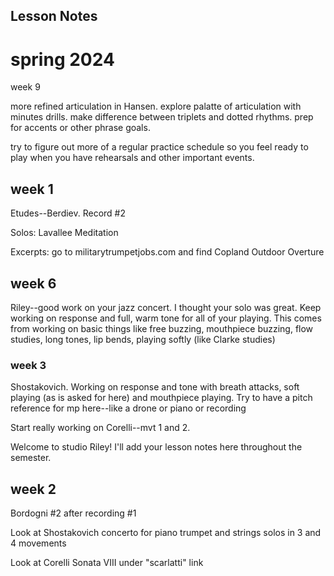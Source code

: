 ## Lesson Notes

# spring 2024

week 9

more refined articulation in Hansen. explore palatte of articulation with minutes drills. make difference between triplets and dotted rhythms. prep for accents or other phrase goals.

try to figure out more of a regular practice schedule so you feel ready to play when you have rehearsals and other important events.

## week 1

Etudes--Berdiev. Record #2

Solos: Lavallee Meditation

Excerpts: go to militarytrumpetjobs.com and find Copland Outdoor Overture

## week 6

Riley--good work on your jazz concert. I thought your solo was great. Keep working on response and full, warm tone for all of your playing. This comes from working on basic things like free buzzing, mouthpiece buzzing, flow studies, long tones, lip bends, playing softly (like Clarke studies)

### week 3

Shostakovich. Working on response and tone with breath attacks, soft playing (as is asked for here) and mouthpiece playing. Try to have a pitch reference for mp here--like a drone or piano or recording

Start really working on Corelli--mvt 1 and 2.

Welcome to studio Riley! I'll add your lesson notes here throughout the semester.

## week 2

Bordogni #2 after recording #1

Look at Shostakovich concerto for piano trumpet and strings solos in 3 and 4 movements

Look at Corelli Sonata VIII under "scarlatti" link